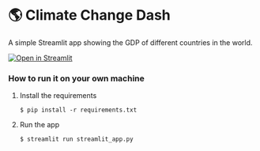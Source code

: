 # :earth_americas: Climate Change Dash

A simple Streamlit app showing the GDP of different countries in the world.

[![Open in Streamlit](https://static.streamlit.io/badges/streamlit_badge_black_white.svg)]([https://gdp-dashboard-template.streamlit.app/](https://ccdashboard.streamlit.app))

### How to run it on your own machine

1. Install the requirements

   ```
   $ pip install -r requirements.txt
   ```

2. Run the app

   ```
   $ streamlit run streamlit_app.py
   ```
